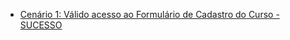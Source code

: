 - [Cenário 1: Válido acesso ao Formulário de Cadastro do Curso - SUCESSO](https://drive.google.com/file/d/1X-jx36Js57ECJsswywL2wsvfam2NL-Si/view?usp=sharing)

